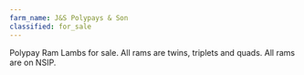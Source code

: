 ```yaml
---
farm_name: J&S Polypays & Son
classified: for_sale
---
```


Polypay Ram Lambs for sale. All rams are twins, triplets and quads. All rams are on NSIP.